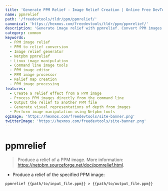```yaml
---
title: 'Generate PPM Relief - Image Relief Creation | Online Free DevTools by Hexmos'
name: ppmrelief
path: '/freedevtools/tldr/ppm/ppmrelief/'
canonical: 'https://hexmos.com/freedevtools/tldr/ppm/ppmrelief/'
description: 'Generate image relief with ppmrelief. Convert PPM images into visual reliefs. Free online tool, no registration required.'
category: common
keywords:
  - PPM image relief
  - PPM to relief conversion
  - Image relief generator
  - Netpbm ppmrelief
  - Linux image manipulation
  - Command line image tools
  - PPM image editor
  - PPM image processor
  - Relief map creation
  - PPM image processing
features:
  - Create a relief effect from a PPM image
  - Process PPM images directly from the command line
  - Output the relief to another PPM file
  - Generate visual representations of depth from images
  - Perform image manipulation using Netpbm tools
ogImage: 'https://hexmos.com/freedevtools/site-banner.png'
twitterImage: 'https://hexmos.com/freedevtools/site-banner.png'
---
```


# ppmrelief

> Produce a relief of a PPM image.
> More information: <https://netpbm.sourceforge.net/doc/ppmrelief.html>.

- Produce a relief of the specified PPM image:

`ppmrelief {{path/to/input_file.ppm}} > {{path/to/output_file.ppm}}`
